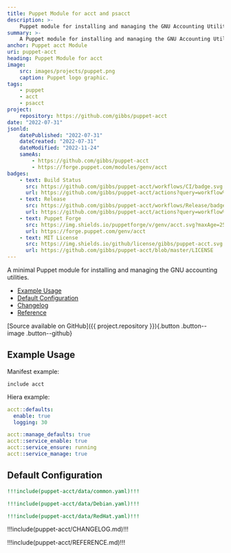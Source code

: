 ```yaml
---
title: Puppet Module for acct and psacct
description: >-
    Puppet module for installing and managing the GNU Accounting Utilities
summary: >-
    A Puppet module for installing and managing the GNU Accounting Utilities.
anchor: Puppet acct Module
uri: puppet-acct
heading: Puppet Module for acct
image:
    src: images/projects/puppet.png
    caption: Puppet logo graphic.
tags:
    - puppet
    - acct
    - psacct
project:
    repository: https://github.com/gibbs/puppet-acct
date: "2022-07-31"
jsonld:
    datePublished: "2022-07-31"
    dateCreated: "2022-07-31"
    dateModified: "2022-11-24"
    sameAs:
        - https://github.com/gibbs/puppet-acct
        - https://forge.puppet.com/modules/genv/acct
badges:
    - text: Build Status
      src: https://github.com/gibbs/puppet-acct/workflows/CI/badge.svg
      url: https://github.com/gibbs/puppet-acct/actions?query=workflow%3ACI
    - text: Release
      src: https://github.com/gibbs/puppet-acct/workflows/Release/badge.svg
      url: https://github.com/gibbs/puppet-acct/actions?query=workflow%3ARelease
    - text: Puppet Forge
      src: https://img.shields.io/puppetforge/v/genv/acct.svg?maxAge=2592000?style=plastic
      url: https://forge.puppet.com/genv/acct
    - text: MIT License
      src: https://img.shields.io/github/license/gibbs/puppet-acct.svg
      url: https://github.com/gibbs/puppet-acct/blob/master/LICENSE
---
```


A minimal Puppet module for installing and managing the GNU accounting utilities.

- [Example Usage](#goto-example-usage)
- [Default Configuration](#goto-default-configuration)
- [Changelog](#goto-change-log)
- [Reference](#goto-reference)

[Source available on GitHub]({{ project.repository }}){.button .button--image .button--github}

## Example Usage

Manifest example:

```puppet
include acct
```

Hiera example:

```yaml
acct::defaults:
  enable: true
  logging: 30

acct::manage_defaults: true
acct::service_enable: true
acct::service_ensure: running
acct::service_manage: true
```

## Default Configuration

```yaml [g1:Common]
!!!include(puppet-acct/data/common.yaml)!!!
```

```yaml [g1:Debian Family]
!!!include(puppet-acct/data/Debian.yaml)!!!
```

```yaml [g1:RedHat Family]
!!!include(puppet-acct/data/RedHat.yaml)!!!
```

<div class="puppet--changelog">

!!!include(puppet-acct/CHANGELOG.md)!!!

</div>
<div class="puppet--reference">

!!!include(puppet-acct/REFERENCE.md)!!!

</div>
